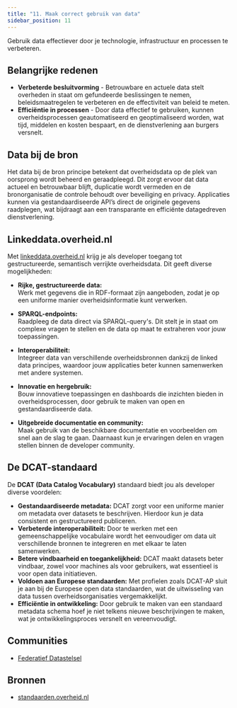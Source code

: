 ```yaml
---
title: "11. Maak correct gebruik van data"
sidebar_position: 11
---
```


Gebruik data effectiever door je technologie, infrastructuur en processen te
verbeteren.

## Belangrijke redenen

- **Verbeterde besluitvorming** - Betrouwbare en actuele data stelt overheden in
  staat om gefundeerde beslissingen te nemen, beleidsmaatregelen te verbeteren
  en de effectiviteit van beleid te meten.
- **Efficiëntie in processen** - Door data effectief te gebruiken, kunnen
  overheidsprocessen geautomatiseerd en geoptimaliseerd worden, wat tijd,
  middelen en kosten bespaart, en de dienstverlening aan burgers versnelt.

## Data bij de bron

Het data bij de bron principe betekent dat overheidsdata op de plek van
oorsprong wordt beheerd en geraadpleegd. Dit zorgt ervoor dat data actueel en
betrouwbaar blijft, duplicatie wordt vermeden en de bronorganisatie de controle
behoudt over beveiliging en privacy. Applicaties kunnen via gestandaardiseerde
API’s direct de originele gegevens raadplegen, wat bijdraagt aan een
transparante en efficiënte datagedreven dienstverlening.

## Linkeddata.overheid.nl

Met [linkeddata.overheid.nl](https://linkeddata.overheid.nl) krijg je als
developer toegang tot gestructureerde, semantisch verrijkte overheidsdata. Dit
geeft diverse mogelijkheden:

- **Rijke, gestructureerde data:**  
  Werk met gegevens die in RDF-formaat zijn aangeboden, zodat je op een uniforme
  manier overheidsinformatie kunt verwerken.

- **SPARQL-endpoints:**  
  Raadpleeg de data direct via SPARQL-query's. Dit stelt je in staat om complexe
  vragen te stellen en de data op maat te extraheren voor jouw toepassingen.

- **Interoperabiliteit:**  
  Integreer data van verschillende overheidsbronnen dankzij de linked data
  principes, waardoor jouw applicaties beter kunnen samenwerken met andere
  systemen.

- **Innovatie en hergebruik:**  
  Bouw innovatieve toepassingen en dashboards die inzichten bieden in
  overheidsprocessen, door gebruik te maken van open en gestandaardiseerde data.

- **Uitgebreide documentatie en community:**  
  Maak gebruik van de beschikbare documentatie en voorbeelden om snel aan de
  slag te gaan. Daarnaast kun je ervaringen delen en vragen stellen binnen de
  developer community.

## De DCAT-standaard

De **DCAT (Data Catalog Vocabulary)** standaard biedt jou als developer diverse
voordelen:

- **Gestandaardiseerde metadata:** DCAT zorgt voor een uniforme manier om
  metadata over datasets te beschrijven. Hierdoor kun je data consistent en
  gestructureerd publiceren.
- **Verbeterde interoperabiliteit:** Door te werken met een gemeenschappelijke
  vocabulaire wordt het eenvoudiger om data uit verschillende bronnen te
  integreren en met elkaar te laten samenwerken.
- **Betere vindbaarheid en toegankelijkheid:** DCAT maakt datasets beter
  vindbaar, zowel voor machines als voor gebruikers, wat essentieel is voor open
  data initiatieven.
- **Voldoen aan Europese standaarden:** Met profielen zoals DCAT-AP sluit je aan
  bij de Europese open data standaarden, wat de uitwisseling van data tussen
  overheidsorganisaties vergemakkelijkt.
- **Efficiëntie in ontwikkeling:** Door gebruik te maken van een standaard
  metadata schema hoef je niet telkens nieuwe beschrijvingen te maken, wat je
  ontwikkelingsproces versnelt en vereenvoudigt.

## Communities

- [Federatief Datastelsel](/communities/federatief-datastelsel)

## Bronnen

- [standaarden.overheid.nl](https://standaarden.overheid.nl/)
